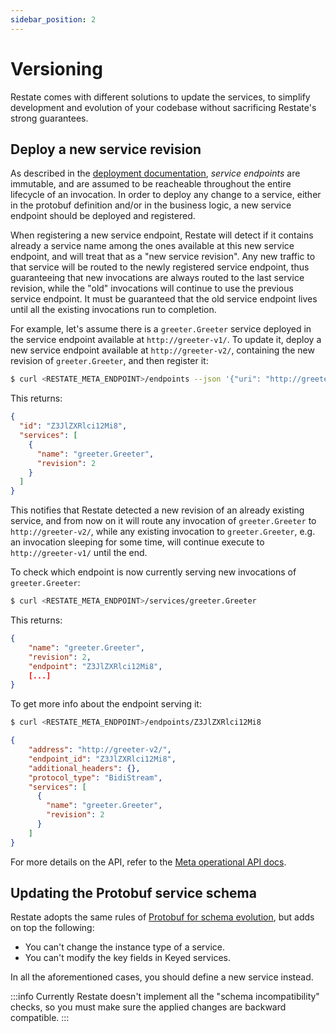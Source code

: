 ```yaml
---
sidebar_position: 2
---
```


# Versioning

Restate comes with different solutions to update the services, to simplify development and evolution of your codebase without sacrificing Restate's strong guarantees.

## Deploy a new service revision

As described in the [deployment documentation](./deployment.md#deploying-services), *service endpoints* are immutable, and are assumed to be reacheable throughout the entire lifecycle of an invocation. In order to deploy any change to a service, either in the protobuf definition and/or in the business logic, a new service endpoint should be deployed and registered.

When registering a new service endpoint, Restate will detect if it contains already a service name among the ones available at this new service endpoint, and will treat that as a "new service revision". Any new traffic to that service will be routed to the newly registered service endpoint, thus guaranteeing that new invocations are always routed to the last service revision, while the "old" invocations will continue to use the previous service endpoint. It must be guaranteed that the old service endpoint lives until all the existing invocations run to completion. 

For example, let's assume there is a `greeter.Greeter` service deployed in the service endpoint available at `http://greeter-v1/`. To update it, deploy a new service endpoint available at `http://greeter-v2/`, containing the new revision of `greeter.Greeter`, and then register it:

```bash
$ curl <RESTATE_META_ENDPOINT>/endpoints --json '{"uri": "http://greeter-v2/"}'
```

This returns:

```json
{
  "id": "Z3JlZXRlci12Mi8",
  "services": [
    {
      "name": "greeter.Greeter",
      "revision": 2
    }
  ]
}
```

This notifies that Restate detected a new revision of an already existing service, and from now on it will route any invocation of `greeter.Greeter` to `http://greeter-v2/`, while any existing invocation to `greeter.Greeter`, e.g. an invocation sleeping for some time, will continue execute to `http://greeter-v1/` until the end.

To check which endpoint is now currently serving new invocations of `greeter.Greeter`:

```bash
$ curl <RESTATE_META_ENDPOINT>/services/greeter.Greeter
```

This returns:

```json
{
    "name": "greeter.Greeter",
    "revision": 2,
    "endpoint": "Z3JlZXRlci12Mi8",
    [...]
}
```

To get more info about the endpoint serving it:

```bash
$ curl <RESTATE_META_ENDPOINT>/endpoints/Z3JlZXRlci12Mi8
```

```json
{
    "address": "http://greeter-v2/",
    "endpoint_id": "Z3JlZXRlci12Mi8",
    "additional_headers": {},
    "protocol_type": "BidiStream",
    "services": [
      {
        "name": "greeter.Greeter",
        "revision": 2
      }
    ]
}
```

For more details on the API, refer to the [Meta operational API docs](./meta-rest-api.mdx#tag/service_endpoint/operation/create_service_endpoint).

## Updating the Protobuf service schema

Restate adopts the same rules of [Protobuf for schema evolution](https://protobuf.dev/programming-guides/dos-donts/), but adds on top the following:

* You can't change the instance type of a service.
* You can't modify the key fields in Keyed services.

In all the aforementioned cases, you should define a new service instead.

:::info
Currently Restate doesn't implement all the "schema incompatibility" checks, so you must make sure the applied changes are backward compatible. 
:::
